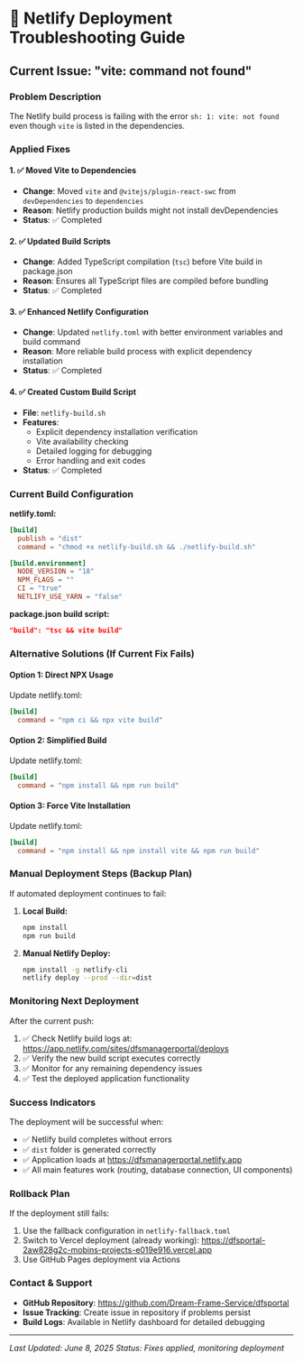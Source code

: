 # 🔧 Netlify Deployment Troubleshooting Guide

## Current Issue: "vite: command not found"

### Problem Description
The Netlify build process is failing with the error `sh: 1: vite: not found` even though `vite` is listed in the dependencies.

### Applied Fixes

#### 1. ✅ Moved Vite to Dependencies
- **Change**: Moved `vite` and `@vitejs/plugin-react-swc` from `devDependencies` to `dependencies`
- **Reason**: Netlify production builds might not install devDependencies
- **Status**: ✅ Completed

#### 2. ✅ Updated Build Scripts  
- **Change**: Added TypeScript compilation (`tsc`) before Vite build in package.json
- **Reason**: Ensures all TypeScript files are compiled before bundling
- **Status**: ✅ Completed

#### 3. ✅ Enhanced Netlify Configuration
- **Change**: Updated `netlify.toml` with better environment variables and build command
- **Reason**: More reliable build process with explicit dependency installation
- **Status**: ✅ Completed

#### 4. ✅ Created Custom Build Script
- **File**: `netlify-build.sh`
- **Features**:
  - Explicit dependency installation verification
  - Vite availability checking
  - Detailed logging for debugging
  - Error handling and exit codes
- **Status**: ✅ Completed

### Current Build Configuration

**netlify.toml:**
```toml
[build]
  publish = "dist"
  command = "chmod +x netlify-build.sh && ./netlify-build.sh"

[build.environment]
  NODE_VERSION = "18"
  NPM_FLAGS = ""
  CI = "true"
  NETLIFY_USE_YARN = "false"
```

**package.json build script:**
```json
"build": "tsc && vite build"
```

### Alternative Solutions (If Current Fix Fails)

#### Option 1: Direct NPX Usage
Update netlify.toml:
```toml
[build]
  command = "npm ci && npx vite build"
```

#### Option 2: Simplified Build
Update netlify.toml:
```toml
[build]
  command = "npm install && npm run build"
```

#### Option 3: Force Vite Installation
Update netlify.toml:
```toml
[build]
  command = "npm install && npm install vite && npm run build"
```

### Manual Deployment Steps (Backup Plan)

If automated deployment continues to fail:

1. **Local Build:**
   ```bash
   npm install
   npm run build
   ```

2. **Manual Netlify Deploy:**
   ```bash
   npm install -g netlify-cli
   netlify deploy --prod --dir=dist
   ```

### Monitoring Next Deployment

After the current push:
1. ✅ Check Netlify build logs at: https://app.netlify.com/sites/dfsmanagerportal/deploys
2. ✅ Verify the new build script executes correctly
3. ✅ Monitor for any remaining dependency issues
4. ✅ Test the deployed application functionality

### Success Indicators

The deployment will be successful when:
- ✅ Netlify build completes without errors
- ✅ `dist` folder is generated correctly
- ✅ Application loads at https://dfsmanagerportal.netlify.app
- ✅ All main features work (routing, database connection, UI components)

### Rollback Plan

If the deployment still fails:
1. Use the fallback configuration in `netlify-fallback.toml`
2. Switch to Vercel deployment (already working): https://dfsportal-2aw828g2c-mobins-projects-e019e916.vercel.app
3. Use GitHub Pages deployment via Actions

### Contact & Support

- **GitHub Repository**: https://github.com/Dream-Frame-Service/dfsportal
- **Issue Tracking**: Create issue in repository if problems persist
- **Build Logs**: Available in Netlify dashboard for detailed debugging

---

*Last Updated: June 8, 2025*
*Status: Fixes applied, monitoring deployment*
